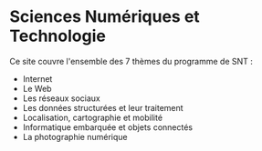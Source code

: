 # Sciences Numériques et Technologie

Ce site couvre l'ensemble des 7 thèmes du programme de SNT :

- Internet
- Le Web
- Les réseaux sociaux
- Les données structurées et leur traitement
- Localisation, cartographie et mobilité
- Informatique embarquée et objets connectés
- La photographie numérique


